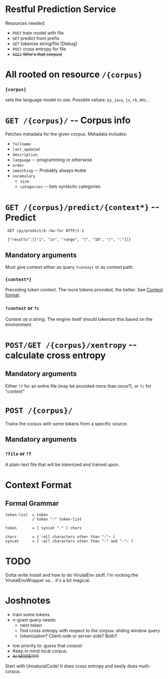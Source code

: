 # Restful Prediction Service

Resources needed:

 * `POST` train model with file
 * `GET` predict from prefix
 * `GET` tokenize string/file (Debug)
 * `POST` cross entropy for file
 * ~~`POST` Who's that corpus!~~

# All rooted on resource `/{corpus}`

### `{corpus}`

sets the language model to use. Possible values: `py`, `java`, `js`,
`rb`, etc...



# `GET /{corpus}/` -- Corpus info

Fetches metadata for the given corpus. Metadata includes:

 * `fullname`
 * `last_updated`
 * `description`
 * `language` -- programming or otherwise
 * `order`
 * `smoothing` -- Probably always `ModKN`
 * `vocabulary`
   * `size`
   * `categories` -- lists syntactic categories



# `GET /{corpus}/predict/{context*}` -- Predict

     GET /py/predict/$-:kw-for HTTP/1.1
     
     {"results":[["i", "in", "range", "(", "10", ")", ":"]]}


## Mandatory arguments

Must give context either as query `?context` or as context path.

### `{context*}`

Preceding token context. The more tokens provided, the better. See
[Context format](#context-format).

### `?context` or `?c`

Context *as a string*. The engine itself should tokenize this based on
the environment.



# `POST/GET /{corpus}/xentropy` -- calculate cross entropy

## Mandatory arguments

Either `?f` for an entire file (may be provided more than once?), or
`?c` for "context"



# `POST /{corpus}/`

Trains the corpus with some tokens from a specific source.

## Mandatory arguments

### `?file` or `?f`

A plain-text file that will be tokenized and trained upon.



# Context Format

## Formal Grammar

    token-list  = token
                / token ":" token-list

    token       = [ syncat "-" ] chars

    chars       = { ~all characters other than ":"~ }
    syncat      = [ ~all characters other than ":" and "-"~ ]

# TODO

Gotta write install and how to do VirutalEnv stuff. I'm rocking the
VirutalEnvWrapper so... it's a bit magical.

# Joshnotes

 * train some tokens.
 * n-gram query needs:
    - next token
    - find cross entropy with respect to the corpus: sliding window query
    - tokenization? Client-side or server-side? Both?
 - low priority to: guess that corpus!
 - Keep in mind local corpus.
 - ~~AI MODE!!!!!!~~

Start with UnnaturalCode! It does cross entropy and easily does
multi-corpus.

